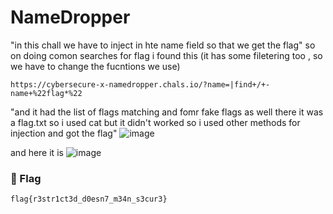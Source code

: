 # NameDropper
"in this chall we have to inject in hte name field so that we get the flag"
so on doing comon searches for flag i found this (it has some filetering too , so we have to change the fucntions we use)
```
https://cybersecure-x-namedropper.chals.io/?name=|find+/+-name+%22flag*%22
```
"and it had the list of flags matching and fomr fake flags as well there it was a flag.txt so i used cat but it didn't worked so i used other methods for injection and got the flag"
![image](https://github.com/user-attachments/assets/b98d6080-2bb5-413a-b4e7-7c4747e4151b)

and here it is
![image](https://github.com/user-attachments/assets/95c8ec67-07b3-4b9e-a3f3-cc3a4e8186e3)

### 🏁 Flag  
```
flag{r3str1ct3d_d0esn7_m34n_s3cur3}

```
